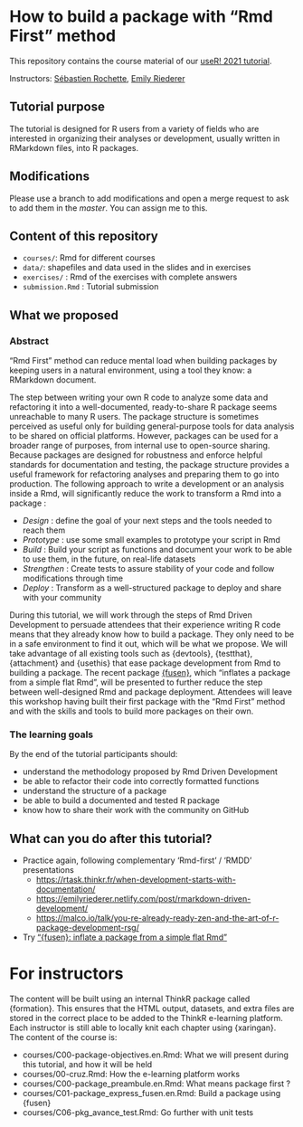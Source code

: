 
<!-- README.md is generated from README.Rmd. Please edit that file -->

# How to build a package with “Rmd First” method

<!-- badges: start -->
<!-- badges: end -->

This repository contains the course material of our [useR! 2021
tutorial](https://user2021.r-project.org/).

Instructors: [Sébastien Rochette](https://statnmap.com), [Emily
Riederer](emily.rbind.io)

## Tutorial purpose

The tutorial is designed for R users from a variety of fields who are
interested in organizing their analyses or development, usually written
in RMarkdown files, into R packages.

## Modifications

Please use a branch to add modifications and open a merge request to ask
to add them in the *master*. You can assign me to this.

## Content of this repository

-   `courses/`: Rmd for different courses
-   `data/`: shapefiles and data used in the slides and in exercises
-   `exercises/` : Rmd of the exercises with complete answers
-   `submission.Rmd` : Tutorial submission

## What we proposed

### Abstract

“Rmd First” method can reduce mental load when building packages by
keeping users in a natural environment, using a tool they know: a
RMarkdown document.

The step between writing your own R code to analyze some data and
refactoring it into a well-documented, ready-to-share R package seems
unreachable to many R users. The package structure is sometimes
perceived as useful only for building general-purpose tools for data
analysis to be shared on official platforms. However, packages can be
used for a broader range of purposes, from internal use to open-source
sharing. Because packages are designed for robustness and enforce
helpful standards for documentation and testing, the package structure
provides a useful framework for refactoring analyses and preparing them
to go into production. The following approach to write a development or
an analysis inside a Rmd, will significantly reduce the work to
transform a Rmd into a package :

-   *Design* : define the goal of your next steps and the tools needed
    to reach them
-   *Prototype* : use some small examples to prototype your script in
    Rmd
-   *Build* : Build your script as functions and document your work to
    be able to use them, in the future, on real-life datasets
-   *Strengthen* : Create tests to assure stability of your code and
    follow modifications through time
-   *Deploy* : Transform as a well-structured package to deploy and
    share with your community

During this tutorial, we will work through the steps of Rmd Driven
Development to persuade attendees that their experience writing R code
means that they already know how to build a package. They only need to
be in a safe environment to find it out, which will be what we propose.
We will take advantage of all existing tools such as {devtools},
{testthat}, {attachment} and {usethis} that ease package development
from Rmd to building a package. The recent package
[{fusen}](https://thinkr-open.github.io/fusen), which “inflates a
package from a simple flat Rmd”, will be presented to further reduce the
step between well-designed Rmd and package deployment. Attendees will
leave this workshop having built their first package with the “Rmd
First” method and with the skills and tools to build more packages on
their own.

### The learning goals

By the end of the tutorial participants should:

-   understand the methodology proposed by Rmd Driven Development
-   be able to refactor their code into correctly formatted functions
-   understand the structure of a package
-   be able to build a documented and tested R package
-   know how to share their work with the community on GitHub

## What can you do after this tutorial?

-   Practice again, following complementary ‘Rmd-first’ / ‘RMDD’
    presentations
    -   <https://rtask.thinkr.fr/when-development-starts-with-documentation/>
    -   <https://emilyriederer.netlify.com/post/rmarkdown-driven-development/>
    -   <https://malco.io/talk/you-re-already-ready-zen-and-the-art-of-r-package-development-rsg/>
-   Try [“{fusen}: inflate a package from a simple flat
    Rmd”](https://rtask.thinkr.fr/fusen-create-a-package-from-a-single-rmarkdown-file/)

# For instructors

The content will be built using an internal ThinkR package called
{formation}. This ensures that the HTML output, datasets, and extra
files are stored in the correct place to be added to the ThinkR
e-learning platform.  
Each instructor is still able to locally knit each chapter using
{xaringan}.  
The content of the course is:

-   courses/C00-package-objectives.en.Rmd: What we will present during
    this tutorial, and how it will be held
-   courses/00-cruz.Rmd: How the e-learning platform works
-   courses/C00-package\_preambule.en.Rmd: What means package first ?
-   courses/C01-package\_express\_fusen.en.Rmd: Build a package using
    {fusen}
-   courses/C06-pkg\_avance\_test.Rmd: Go further with unit tests
